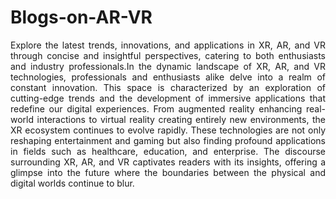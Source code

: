 # Blogs-on-AR-VR

<div style="text-align: justify;"> Explore the latest trends, innovations, and applications in XR, AR, and VR through concise and insightful perspectives, catering to both enthusiasts and industry professionals.In the dynamic landscape of XR, AR, and VR technologies, professionals and enthusiasts alike delve into a realm of constant innovation. This space is characterized by an exploration of cutting-edge trends and the development of immersive applications that redefine our digital experiences. From augmented reality enhancing real-world interactions to virtual reality creating entirely new environments, the XR ecosystem continues to evolve rapidly. These technologies are not only reshaping entertainment and gaming but also finding profound applications in fields such as healthcare, education, and enterprise. The discourse surrounding XR, AR, and VR captivates readers with its insights, offering a glimpse into the future where the boundaries between the physical and digital worlds continue to blur. </div>
